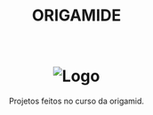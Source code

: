 <h1 align="center">ORIGAMIDE</h1>
<br/>
<h1 align="center"><img src="https://scontent.fjdo1-2.fna.fbcdn.net/v/t1.18169-9/988765_597064443693080_1753160303_n.png?_nc_cat=106&ccb=1-3&_nc_sid=09cbfe&_nc_ohc=hIiQTTqcVAAAX8W5qA7&_nc_oc=AQnISJYUEbE1g_fZ0KfjSrvMjlEqZuf37Op4lM5xXq_XGReq981r416wt2TiZ93OOnE&_nc_ht=scontent.fjdo1-2.fna&oh=00208cacd53932fec3ab37749d737be2&oe=60CBFBFC" alt="Logo"></h1>

<p align="center">Projetos feitos no curso da origamid.</p>

<br/>

